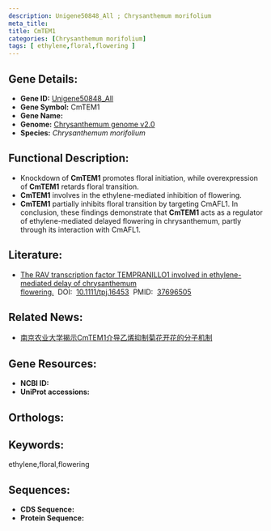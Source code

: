 ```yaml
---
description: Unigene50848_All ; Chrysanthemum morifolium
meta_title:
title: CmTEM1
categories: [Chrysanthemum morifolium]
tags: [ ethylene,floral,flowering ]
---
```


## Gene Details:
- **Gene ID:**	[Unigene50848_All]()
- **Gene Symbol:** CmTEM1
- **Gene Name:** 
- **Genome:** [Chrysanthemum genome v2.0]()
- **Species:** *Chrysanthemum morifolium*

## Functional Description:
   - Knockdown of **CmTEM1** promotes floral initiation, while overexpression of **CmTEM1** retards floral transition.
   - **CmTEM1** involves in the ethylene-mediated inhibition of flowering.
   - **CmTEM1** partially inhibits floral transition by targeting CmAFL1. In conclusion, these findings demonstrate that **CmTEM1** acts as a regulator of ethylene-mediated delayed flowering in chrysanthemum, partly through its interaction with CmAFL1.

## Literature:
   - [The RAV transcription factor TEMPRANILLO1 involved in ethylene-mediated delay of chrysanthemum flowering.]( https://onlinelibrary.wiley.com/doi/full/10.1111/tpj.16453)&nbsp;&nbsp;DOI:&nbsp;&nbsp;[10.1111/tpj.16453](https://onlinelibrary.wiley.com/doi/full/10.1111/tpj.16453)&nbsp;&nbsp;PMID:&nbsp;&nbsp;[37696505](https://pubmed.ncbi.nlm.nih.gov/37696505/)

## Related News:
   - [南京农业大学揭示CmTEM1介导乙烯抑制菊花开花的分子机制](https://mp.weixin.qq.com/s?__biz=MzIyOTY2NDYyNQ==&mid=2247580875&idx=5&sn=14f02b46aa0f3a1daea53e23d9162319&chksm=e9158c4e24d3bb40cc42c598f1fb4f6a392a57ee3c864e1a8529e0f6cd3b45a644e0625ed138&scene=27#wechat_redirect)

## Gene Resources:
- **NCBI ID:** [](https://www.ncbi.nlm.nih.gov/gene/?term=)
- **UniProt accessions:** [](https://www.uniprot.org/uniprotkb//entry)

## Orthologs:


## Keywords:
ethylene,floral,flowering

## Sequences:
- **CDS Sequence:**
- **Protein Sequence:**
